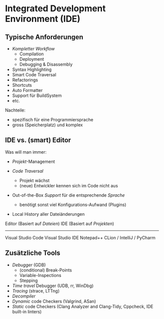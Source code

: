 Integrated Development Environment (IDE)
========================================


Typische Anforderungen
----------------------

* *Kompletter Workflow*
  * Compilation
  * Deployment
  * Debugging & Disassembly
* Syntax Highlighting
* Smart Code Traversal
* Refactorings
* Shortcuts
* Auto Formatter
* Support für BuildSystem
* etc.

Nachteile:

* spezifisch für eine Programmiersprache
* gross (Speicherplatz) und komplex


IDE vs. (smart) Editor
----------------------

Was will man immer:

* *Projekt*-Management

* *Code Traversal*
  * Projekt wächst
  * (neue) Entwickler kennen sich im Code nicht aus

* Out-of-the-Box *Support* für die entsprechende *Sprache*
  * benötigt sonst viel Konfigurations-Aufwand (Plugins)

* Local History aller Dateiänderungen

Editor (Basiert auf *Dateien*)    IDE (Basiert auf *Projekten*)
------                            ---
Visual Studio Code                Visual Studio IDE
Notepad++                         CLion / IntelliJ / PyCharm


Zusätzliche Tools
-----------------

* *Debugger* (GDB)
  * (conditional) Break-Points
  * Variable-Inspections
  * Stepping
* *Time travel* Debugger (UDB, rr, WinDbg)
* *Tracing* (strace, LTTng)
* *Decompiler*
* *Dynamic* code Checkers (Valgrind, ASan)
* *Static* code Checkers (Clang Analyzer and Clang-Tidy, Cppcheck, IDE built-in linters)
